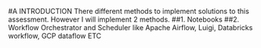 #A INTRODUCTION
There different methods to implement solutions to this assessment. However I will implement 2 methods.
##1. Notebooks
##2. Workflow Orchestrator and Scheduler like Apache Airflow, Luigi, Databricks workflow, GCP dataflow ETC


